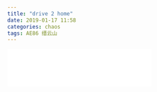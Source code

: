 ```yaml
---
title: "drive 2 home"
date: 2019-01-17 11:58
categories: chaos
tags: AE86 缙云山
---
```




<iframe frameborder="no" border="0" marginwidth="0" marginheight="0" width=330 height=86 src="//music.163.com/outchain/player?type=3&id=2059048253&auto=1&height=66"></iframe>